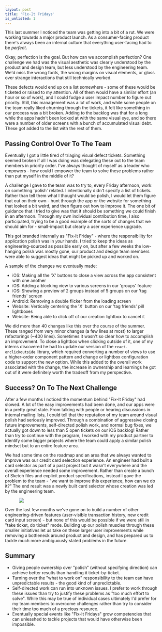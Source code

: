 ```yaml
---
layout: post
title: 'Fix-It Fridays'
is_unlisted: 1
---
```


This last summer I noticed the team was getting into a bit of a rut.  We were working towards a major product launch.  As a consumer-facing product there's always been an internal culture that everything user-facing had to be _perfect_.

Okay, perfection is the goal.  But how can we accomplish perfection?  One challenge we had was the visual aesthetic was clearly understood by the product and design team, but less understood by the engineering team.  We'd miss the wrong fonts, the wrong margins on visual elements, or gloss over strange interactions that still technically worked.

These defects would end up on a list somewhere - some of these would be ticketed or raised to my attention.  All of them would have a similar effort (an hour or so of work), and I could fudge a user impact number to figure out priority.  Still, this management was a lot of work, and while some people on the team really liked churning through the tickets, it felt like something in our process was a bit broken.  Adding to the backlog was that for a long while the apps hadn't been looked at with the same visual eye, and so there were a number of older screens with a bunch of accumulated visual debt.  These got added to the list with the rest of them.

## Passing Control Over To The Team

Eventually I got a little tired of triaging visual defect tickets.  Something seemed broken if all I was doing was delegating these out to the team members in priority order.  I've always thought of myself as a leader who empowers - how could I empower the team to solve these problems rather than put myself in the middle of it?

A challenge I gave to the team was to try to, every Friday afternoon, work on something 'polish' related.  I intentionally didn't specify a list of tickets.  Rather than tell them what I thought would be polish, I would let them figure that out on their own - hunt through the app or the website for something that looked a bit weird, and then figure out how to improve it.  The one bit of guidance that I tried to give was that it should be something we could finish in an afternoon.  Through my own individual contribution time, I also participated, trying to be a good example of the sorts of changes that we should aim for - small-impact but clearly a user experience upgrade.

This got branded internally as "Fix-It Friday" - where the responsibility for application polish was in _your_ hands.  I tried to keep the ideas as engineering-sourced as possible early on, but after a few weeks the low-hanging polish was mostly gone, our product and design team members were able to suggest ideas that might be picked up and worked on.

A sample of the changes we eventually made:

* iOS: Making all the 'X' buttons to close a view across the app consistent with one another
* iOS: Adding a blocking view to various screens in our 'groups' feature
* iOS: Showing a preview of 2 groups instead of 5 groups on our 'tag friends' screen
* Android: Removing a double flicker from the loading screen
* Website: Vertically centering the 'X' button on our 'tag friends' pill lightboxes
* Website: Being able to click off of our creation lightbox to cancel it

 We did more than 40 changes like this over the course of the summer.  These ranged from very minor changes (a few lines at most) to larger refactorings (~400 lines).  Sometimes it wasn't so clear how to accomplish an improvement.  To close a lightbox when clicking outside of it, one of my interns discovered he had to update our version of the `react-onclickoutside` library, which required converting a number of views to use a higher-order component pattern and change or lightbox configuration code to support the new option.  While this added to the overall work associated with the change, the increase in ownership and learnings he got out of it were definitely worth the tradeoff from my perspective.

## Success?  On To The Next Challenge

After a few months I noticed the momentum behind "Fix-It Friday" had slowed.  A lot of the easy improvements had been done, and our apps were in a pretty great state.  From talking with people or hearing discussions in internal mailing lists, I could tell that the reputation of my team around visual polish had seriously improved.  Through a combination of aggressive closing future improvements, self-directed polish work, and normal bug fixes, we actually got down to less than 5 open tickets on our iOS backlog!  Rather than try to continue with the program, I worked with my product partner to identify some bigger projects where the team could apply a similar polish mindset but to an entire feature area.

We had some time on the roadmap and an area that we always wanted to improve was our credit card selection experience.  An engineer had built a card selector as part of a past project but it wasn't everywhere and the overall experience needed some improvement.  Rather than create a bunch of Sketch files and explicit product specifications, instead I gave the problem to the team - "we want to improve this experience, how can we do it?"  The end result was a newly built card selector whose creation was led by the engineering team.

<img class="img-responsive" style="display: block; margin: auto; max-width: 412px" src="/images/ios-new-card-selector.png" />

Over the last few months we've gone on to build a number of other engineering-driven features (user-visible transaction history, new credit card input screen) - but none of this would be possible if we were still in "take ticket, do ticket" mode.  Building up our polish muscles through these smaller initiatives let us take on these larger user improvements while removing a bottleneck around product and design, and has prepared us to tackle much more ambiguously stated problems in the future.

## Summary

* Giving people ownership over "polish" (without specifying direction) can achieve better results than handling it ticket-by-ticket.
* Turning over the "what to work on" responsibility to the team can have unpredictable results - the good kind of unpredictable.
* Self-directed work can run into unknown issues.  I prefer to work through these issues than try to justify these problems as "too much effort to solve".  While this may be true of individual cases ultimately I'd prefer for my team members to overcome challenges rather than try to consider their time too much of a precious resource.
* Eventually special events like "Fix-It Fridays" grow competencies that can unleashed to tackle projects that would have otherwise been impossible.
